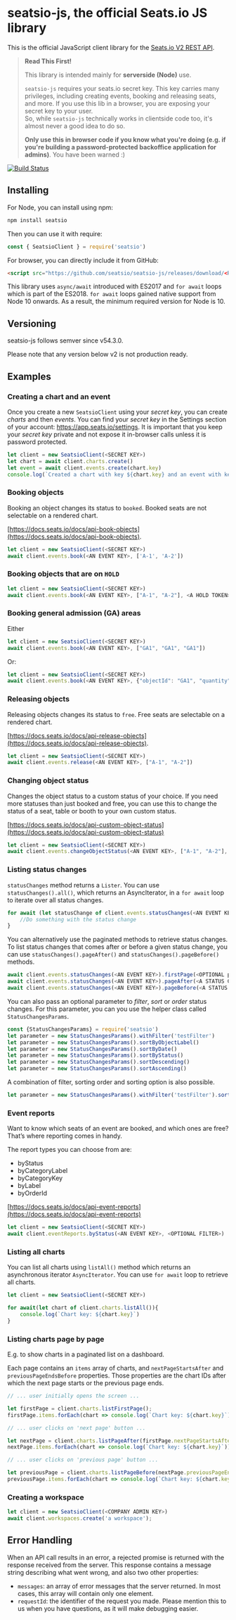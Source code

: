 # seatsio-js, the official Seats.io JS library
This is the official JavaScript client library for the [Seats.io V2 REST API](https://docs.seats.io/docs/api-overview).

> **Read This First!**
> 
> This library is intended mainly for **serverside (Node)** use. 
>
> `seatsio-js` requires your seats.io secret key. This key carries many privileges, including creating events, booking and releasing seats, and more. If you use this lib in a browser, you are exposing your secret key to your user.   
> So, while `seatsio-js` technically works in clientside code too, it's almost never a good idea to do so. 
>
> **Only use this in browser code if you know what you're doing (e.g. if you're building a password-protected backoffice application for admins)**. You have been warned :) 

[![Build Status](https://travis-ci.org/seatsio/seatsio-js.svg?branch=master)](https://travis-ci.org/seatsio/seatsio-js)


## Installing
For Node, you can install using npm:

```sh
npm install seatsio
```
Then you can use it with require: 
```js
const { SeatsioClient } = require('seatsio')
```
For browser, you can directly include it from GitHub:

```html
<script src="https://github.com/seatsio/seatsio-js/releases/download/<RELEASE_TAG>/SeatsioClient.js"></script>
```

This library uses `async/await` introduced with ES2017 and `for await` loops which is part of the ES2018. `for await` loops gained native support from Node 10 onwards. As a result, the minimum required version for Node is 10. 

## Versioning

seatsio-js follows semver since v54.3.0.

Please note that any version below v2 is not production ready.

## Examples

### Creating a chart and an event
Once you create a new `SeatsioClient` using your _secret key_, you can create _charts_ and then _events_. You can find your _secret key_ in the Settings section of your account: https://app.seats.io/settings. It is important that you keep your _secret key_ private and not expose it in-browser calls unless it is password protected.

```js
let client = new SeatsioClient(<SECRET KEY>)
let chart = await client.charts.create()
let event = await client.events.create(chart.key)
console.log(`Created a chart with key ${chart.key} and an event with key: ${event.key}`)
```

### Booking objects

Booking an object changes its status to `booked`. Booked seats are not selectable on a rendered chart.

[https://docs.seats.io/docs/api-book-objects](https://docs.seats.io/docs/api-book-objects).

```js
let client = new SeatsioClient(<SECRET KEY>)
await client.events.book(<AN EVENT KEY>, ['A-1', 'A-2'])
```

### Booking objects that are on `HOLD`

```js
let client = new SeatsioClient(<SECRET KEY>)
await client.events.book(<AN EVENT KEY>, ["A-1", "A-2"], <A HOLD TOKEN>)
```

### Booking general admission (GA) areas

Either

```js
let client = new SeatsioClient(<SECRET KEY>)
await client.events.book(<AN EVENT KEY>, ["GA1", "GA1", "GA1"])
```

Or:

```js
let client = new SeatsioClient(<SECRET KEY>)
await client.events.book(<AN EVENT KEY>, {"objectId": "GA1", "quantity" : 3})
```

### Releasing objects

Releasing objects changes its status to `free`. Free seats are selectable on a rendered chart.

[https://docs.seats.io/docs/api-release-objects](https://docs.seats.io/docs/api-release-objects).

```js
let client = new SeatsioClient(<SECRET KEY>)
await client.events.release(<AN EVENT KEY>, ["A-1", "A-2"])
```

### Changing object status

Changes the object status to a custom status of your choice. If you need more statuses than just booked and free, you can use this to change the status of a seat, table or booth to your own custom status.

[https://docs.seats.io/docs/api-custom-object-status](https://docs.seats.io/docs/api-custom-object-status)

```js
let client = new SeatsioClient(<SECRET KEY>)
await client.events.changeObjectStatus(<AN EVENT KEY>, ["A-1", "A-2"], "unavailable")
```
### Listing status changes

`statusChanges` method returns a `Lister`. You can use `statusChanges().all()`, which returns an AsyncIterator, in a `for await` loop to iterate over all status changes.

```js
for await (let statusChange of client.events.statusChanges(<AN EVENT KEY>).all()) {
    //Do something with the status change
}
```

You can alternatively use the paginated methods to retrieve status changes. To list status changes that comes after or before a given status change, you can use `statusChanges().pageAfter()` and `statusChanges().pageBefore()` methods.

```js
await client.events.statusChanges(<AN EVENT KEY>).firstPage(<OPTIONAL parameters>, <OPTIONAL pageSize>)
await client.events.statusChanges(<AN EVENT KEY>).pageAfter(<A STATUS CHANGE ID>, <OPTIONAL parameters>, <OPTIONAL pageSize>) 
await client.events.statusChanges(<AN EVENT KEY>).pageBefore(<A STATUS CHANGE ID>, <OPTIONAL parameters>, <OPTIONAL pageSize>) 
```  

You can also pass an optional parameter to _filter_, _sort_ or _order_ status changes. For this parameter, you can you use the helper class called `StatusChangesParams`.  

```js
const {StatusChangesParams} = require('seatsio')
let parameter = new StatusChangesParams().withFilter('testFilter')
let parameter = new StatusChangesParams().sortByObjectLabel()
let parameter = new StatusChangesParams().sortByDate()
let parameter = new StatusChangesParams().sortByStatus()
let parameter = new StatusChangesParams().sortDescending()
let parameter = new StatusChangesParams().sortAscending()
```
A combination of filter, sorting order and sorting option is also possible. 

```js
let parameter = new StatusChangesParams().withFilter('testFilter').sortByStatus().sortAscending()
```

### Event reports

Want to know which seats of an event are booked, and which ones are free? That’s where reporting comes in handy.

The report types you can choose from are:
- byStatus
- byCategoryLabel
- byCategoryKey
- byLabel
- byOrderId

[https://docs.seats.io/docs/api-event-reports](https://docs.seats.io/docs/api-event-reports)

```js
let client = new SeatsioClient(<SECRET KEY>)
await client.eventReports.byStatus(<AN EVENT KEY>, <OPTIONAL FILTER>)
```

### Listing all charts

You can list all charts using `listAll()` method which returns an asynchronous iterator `AsyncIterator`. You can use `for await` loop to retrieve all charts.

```js
let client = new SeatsioClient(<SECRET KEY>)

for await(let chart of client.charts.listAll()){
    console.log(`Chart key: ${chart.key}`)
}
```

### Listing charts page by page

E.g. to show charts in a paginated list on a dashboard.

Each page contains an `items` array of charts, and `nextPageStartsAfter` and `previousPageEndsBefore` properties. Those properties are the chart IDs after which the next page starts or the previous page ends.

```js
// ... user initially opens the screen ...

let firstPage = client.charts.listFirstPage();
firstPage.items.forEach(chart => console.log(`Chart key: ${chart.key}`));
```

```js
// ... user clicks on 'next page' button ...

let nextPage = client.charts.listPageAfter(firstPage.nextPageStartsAfter);
nextPage.items.forEach(chart => console.log(`Chart key: ${chart.key}`));
```

```js
// ... user clicks on 'previous page' button ...

let previousPage = client.charts.listPageBefore(nextPage.previousPageEndsBefore);
previousPage.items.forEach(chart => console.log(`Chart key: ${chart.key}`));
```

### Creating a workspace

```js
let client = new SeatsioClient(<COMPANY ADMIN KEY>)
await client.workspaces.create('a workspace');
```

## Error Handling
When an API call results in an error, a rejected promise is returned with the response received from the server. This response contains a message string describing what went wrong, and also two other properties:

- `messages`: an array of error messages that the server returned. In most cases, this array will contain only one element.
- `requestId`: the identifier of the request you made. Please mention this to us when you have questions, as it will make debugging easier.
